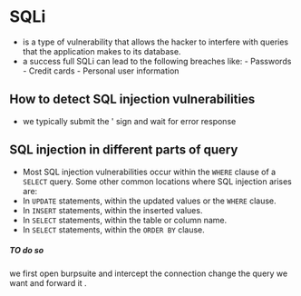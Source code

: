 
# SQLi
- is a type of vulnerability that allows the hacker to interfere with queries that the application makes to its database.
-  a success full SQLi can lead to the following breaches like:
		- Passwords
		- Credit cards
		- Personal user information
## How to detect SQL injection vulnerabilities
- we typically submit the  ' sign and wait for error response
## SQL injection in different parts of query
- Most SQL injection vulnerabilities occur within the `WHERE` clause of a `SELECT` query.
 Some other common locations where SQL injection arises are:
- In `UPDATE` statements, within the updated values or the `WHERE` clause.
- In `INSERT` statements, within the inserted values.
- In `SELECT` statements, within the table or column name.
- In `SELECT` statements, within the `ORDER BY` clause.
##### TO do so
we first open burpsuite and intercept the connection change the query we want and forward it .